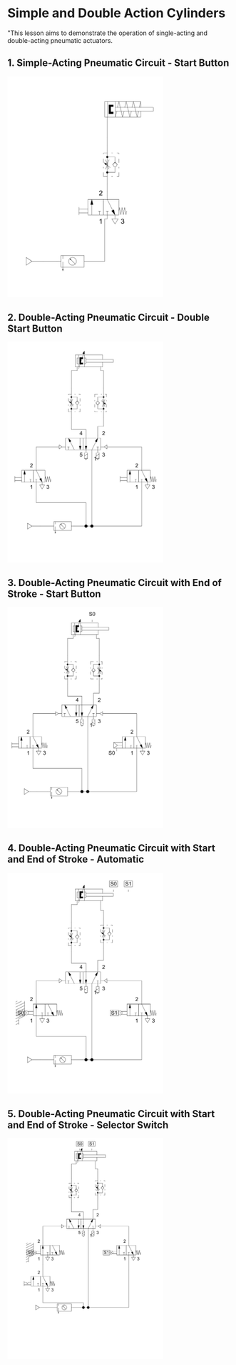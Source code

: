 
# Simple and Double Action Cylinders

"This lesson aims to demonstrate the operation of single-acting and double-acting pneumatic actuators.
## 1. Simple-Acting Pneumatic Circuit - Start Button
<img src="./lesson_images/Circuito%20Pneumático%20de%20Simples%20Ação%20-%20Botão%20de%20Acionamento.jpg" alt="Simple Action Pneumatic Circuit - Start Button" width="350"/>

## 2. Double-Acting Pneumatic Circuit - Double Start Button
<img src="./lesson_images/Circuito%20Pneumático%20de%20Dupla%20Ação%20-%20Duplo%20Botão%20de%20Acionamento.jpg" alt="Double-Acting Pneumatic Circuit - Double Start Button" width="350"/>

## 3. Double-Acting Pneumatic Circuit with End of Stroke - Start Button 
<img src="./lesson_images/Circuito%20Pneumático%20de%20Dupla%20Ação%20com%20Fim%20de%20Curso%20-%20Botão%20de%20Acionamento.jpg" alt=
"Double-Acting Pneumatic Circuit with End of Stroke - Start Button " width="350"/>

## 4. Double-Acting Pneumatic Circuit with Start and End of Stroke - Automatic 
<img src="./lesson_images/Circuito%20Pneumático%20de%20Dupla%20Ação%20com%20Início%20e%20Fim%20de%20Curso%20-%20Automático.jpg" alt=
"Double-Acting Pneumatic Circuit with Start and End of Stroke " width="350"/>

## 5. Double-Acting Pneumatic Circuit with Start and End of Stroke - Selector Switch 
<img src="./lesson_images/Circuito%20Pneumático%20de%20Dupla%20Ação%20com%20Início%20e%20Fim%20de%20Curso%20-%20Chave%20Seletora.jpg" alt=
"Double-Acting Pneumatic Circuit with Start and End of Stroke " width="350"/>

